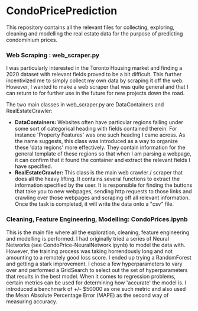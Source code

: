 # CondoPricePrediction

This repository contains all the relevant files for collecting, exploring, cleaning and modelling the real estate data for the purpose of predicting condominium prices.

### Web Scraping : web_scraper.py 

I was particularly interested in the Toronto Housing market and finding a 2020 dataset with relevant fields proved to be a bit difficult. This further incentivized me to simply collect my own data by scraping it off the web. However, I wanted to make a web scraper that was quite general and that I can return to for further use in the future for new projects down the road. 

The two main classes in web_scraper.py are DataContainers and RealEstateCrawler:
<ul>
  <li> 
    <b> DataContainers: </b>
    Websites often have particular regions falling under some sort of categorical heading with fields contained therein. For instance 'Property Features' was  one such heading I came across. As the name suggests, this class was introduced as a way to organize these 'data regions' more effectively. They contain information for the general template of these regions so that when I am parsing a webpage, it can confirm that it found the container and extract the relevant fields I have specified. 
  </li>
  <li>
    <b> RealEstateCrawler: </b>
    This class is the main web crawler / scraper that does all the heavy lifting. It contains several functions to extract the information specified by the user. It is responsible for finding the buttons that take you to new webpages, sending http requests to those links and crawling over those webpages and scraping off all relevant information. Once the task is completed, it will write the data onto a "csv" file.
  </li>
</ul>

### Cleaning, Feature Engineering, Modelling: CondoPrices.ipynb

This is the main file where all the exploration, cleaning, feature engineering and modelling is performed. I had originally tried a series of Neural Networks (see CondoPrice-NeuralNetwork.ipynb) to model the data with. However, the training process was taking horrendously long and not amounting to a remotely good loss score. I ended up trying a RandomForest and getting a stark improvement. I chose a few hyperparameters to vary over and performed a GridSearch to select out the set of hyperparameters that results in the best model. When it comes to regression problems, certain metrics can be used for determining how 'accurate' the model is. I introduced a benchmark of +/- $50000 as one such metric and also used the Mean Absolute Percentage Error (MAPE) as the second way of measuring accuracy.
